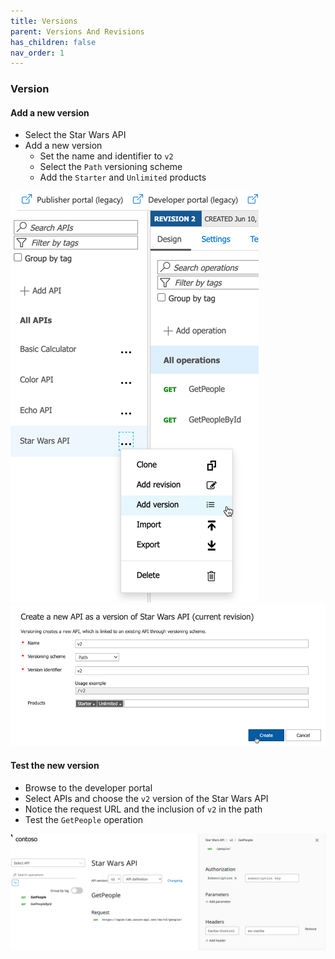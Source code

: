 ```yaml
---
title: Versions
parent: Versions And Revisions
has_children: false
nav_order: 1
---
```



### Version

#### Add a new version

- Select the Star Wars API
- Add a new version
  - Set the name and identifier to `v2`
  - Select the `Path` versioning scheme
  - Add the `Starter` and `Unlimited` products

![Revisions](../../assets/images/APIMVersionsAdd.png)
![Revisions](../../assets/images/APIMVersionsCreate.png)

#### Test the new version

- Browse to the developer portal
- Select APIs and choose the `v2` version of the Star Wars API
- Notice the request URL and the inclusion of `v2` in the path
- Test the `GetPeople` operation

![Revisions](../../assets/images/APIMVersionsDevPortal.png)

